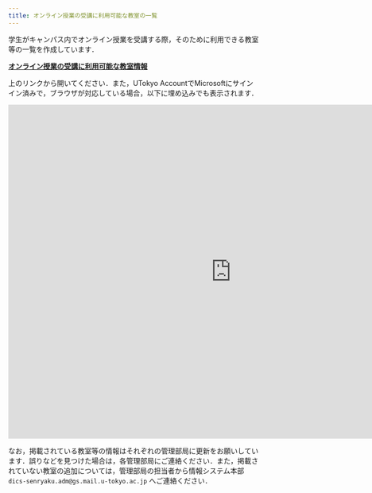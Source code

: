 ```yaml
---
title: オンライン授業の受講に利用可能な教室の一覧
---
```


学生がキャンパス内でオンライン授業を受講する際，そのために利用できる教室等の一覧を作成しています．

<b class="box center"><a href="https://univtokyo.sharepoint.com/:x:/s/utokyoaccount/EWbq5PE5-YVKrOq37ZS8VfEBHo4TGIps8Dy7ZLq_CX9MyA?e=Mdfvc8">オンライン授業の受講に利用可能な教室情報</a></b>

上のリンクから開いてください．また，UTokyo AccountでMicrosoftにサインイン済みで，ブラウザが対応している場合，以下に埋め込みでも表示されます．

<div class="iframe-container" style="--aspect-ratio: 75%;">
<iframe width="896" height="672" frameborder="0" src="https://univtokyo.sharepoint.com/sites/utokyoaccount/_layouts/15/Doc.aspx?sourcedoc={f1e4ea66-f939-4a85-acea-b7ed94bc55f1}&action=embedview&wdAllowInteractivity=False&ActiveCell='Sheet1'!A1&wdHideHeaders=True&wdHideSheetTabs=True&wdInConfigurator=True&edesNext=false&ejss=false"></iframe>
</div>

なお，掲載されている教室等の情報はそれぞれの管理部局に更新をお願いしています．誤りなどを見つけた場合は，各管理部局にご連絡ください．また，掲載されていない教室の追加については，管理部局の担当者から情報システム本部 `dics-senryaku.adm@gs.mail.u-tokyo.ac.jp` へご連絡ください．

